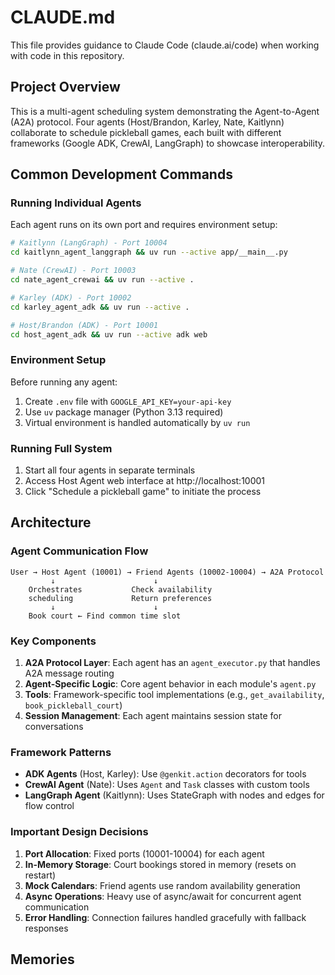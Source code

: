 # CLAUDE.md

This file provides guidance to Claude Code (claude.ai/code) when working with code in this repository.

## Project Overview

This is a multi-agent scheduling system demonstrating the Agent-to-Agent (A2A) protocol. Four agents (Host/Brandon, Karley, Nate, Kaitlynn) collaborate to schedule pickleball games, each built with different frameworks (Google ADK, CrewAI, LangGraph) to showcase interoperability.

## Common Development Commands

### Running Individual Agents

Each agent runs on its own port and requires environment setup:

```bash
# Kaitlynn (LangGraph) - Port 10004
cd kaitlynn_agent_langgraph && uv run --active app/__main__.py

# Nate (CrewAI) - Port 10003
cd nate_agent_crewai && uv run --active .

# Karley (ADK) - Port 10002
cd karley_agent_adk && uv run --active .

# Host/Brandon (ADK) - Port 10001
cd host_agent_adk && uv run --active adk web
```

### Environment Setup

Before running any agent:
1. Create `.env` file with `GOOGLE_API_KEY=your-api-key`
2. Use `uv` package manager (Python 3.13 required)
3. Virtual environment is handled automatically by `uv run`

### Running Full System

1. Start all four agents in separate terminals
2. Access Host Agent web interface at http://localhost:10001
3. Click "Schedule a pickleball game" to initiate the process

## Architecture

### Agent Communication Flow
```
User → Host Agent (10001) → Friend Agents (10002-10004) → A2A Protocol
         ↓                      ↓
    Orchestrates           Check availability
    scheduling             Return preferences
         ↓                      ↓
    Book court ← Find common time slot
```

### Key Components

1. **A2A Protocol Layer**: Each agent has an `agent_executor.py` that handles A2A message routing
2. **Agent-Specific Logic**: Core agent behavior in each module's `agent.py`
3. **Tools**: Framework-specific tool implementations (e.g., `get_availability`, `book_pickleball_court`)
4. **Session Management**: Each agent maintains session state for conversations

### Framework Patterns

- **ADK Agents** (Host, Karley): Use `@genkit.action` decorators for tools
- **CrewAI Agent** (Nate): Uses `Agent` and `Task` classes with custom tools
- **LangGraph Agent** (Kaitlynn): Uses StateGraph with nodes and edges for flow control

### Important Design Decisions

1. **Port Allocation**: Fixed ports (10001-10004) for each agent
2. **In-Memory Storage**: Court bookings stored in memory (resets on restart)
3. **Mock Calendars**: Friend agents use random availability generation
4. **Async Operations**: Heavy use of async/await for concurrent agent communication
5. **Error Handling**: Connection failures handled gracefully with fallback responses

## Memories